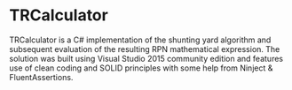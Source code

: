 # TRCalculator
TRCalculator is a C# implementation of the shunting yard algorithm and subsequent evaluation of the resulting RPN mathematical expression.
The solution was built using Visual Studio 2015 community edition and features use of clean coding and SOLID principles with some help from Ninject & FluentAssertions.
